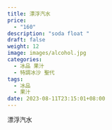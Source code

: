 ```yaml
---
title: 漂浮汽水
price:
  - "160"
description: "soda float "
draft: false
weight: 12
image: images/alcohol.jpg
categories:
  - 冰品 果汁
  - 特調冰沙 聖代
tags:
  - 冰品
  - 果汁
date: 2023-08-11T23:15:01+08:00
---
```


 漂浮汽水
